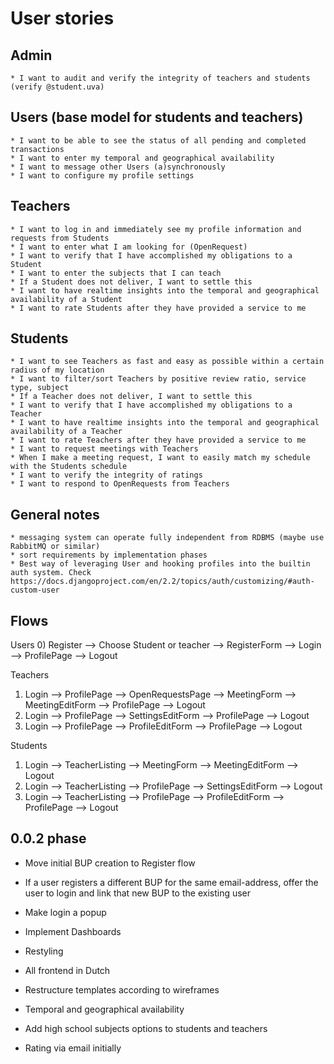# User stories

## Admin
    * I want to audit and verify the integrity of teachers and students (verify @student.uva)


## Users (base model for students and teachers)
    * I want to be able to see the status of all pending and completed transactions
    * I want to enter my temporal and geographical availability
    * I want to message other Users (a)synchronously 
    * I want to configure my profile settings

## Teachers
    * I want to log in and immediately see my profile information and requests from Students
    * I want to enter what I am looking for (OpenRequest)
    * I want to verify that I have accomplished my obligations to a Student
    * I want to enter the subjects that I can teach
    * If a Student does not deliver, I want to settle this
    * I want to have realtime insights into the temporal and geographical availability of a Student
    * I want to rate Students after they have provided a service to me

## Students
    * I want to see Teachers as fast and easy as possible within a certain radius of my location
    * I want to filter/sort Teachers by positive review ratio, service type, subject
    * If a Teacher does not deliver, I want to settle this
    * I want to verify that I have accomplished my obligations to a Teacher
    * I want to have realtime insights into the temporal and geographical availability of a Teacher
    * I want to rate Teachers after they have provided a service to me
    * I want to request meetings with Teachers
    * When I make a meeting request, I want to easily match my schedule with the Students schedule
    * I want to verify the integrity of ratings
    * I want to respond to OpenRequests from Teachers

## General notes

    * messaging system can operate fully independent from RDBMS (maybe use RabbitMQ or similar)
    * sort requirements by implementation phases
    * Best way of leveraging User and hooking profiles into the builtin auth system. Check https://docs.djangoproject.com/en/2.2/topics/auth/customizing/#auth-custom-user

## Flows

Users
0) Register --> Choose Student or teacher --> RegisterForm --> Login --> ProfilePage --> Logout

Teachers

1) Login --> ProfilePage --> OpenRequestsPage --> MeetingForm --> MeetingEditForm --> ProfilePage --> Logout
2) Login --> ProfilePage --> SettingsEditForm --> ProfilePage --> Logout
3) Login --> ProfilePage --> ProfileEditForm --> ProfilePage --> Logout

Students

1) Login --> TeacherListing --> MeetingForm --> MeetingEditForm --> Logout
2) Login --> TeacherListing --> ProfilePage --> SettingsEditForm --> Logout
3) Login --> TeacherListing --> ProfilePage --> ProfileEditForm --> ProfilePage --> Logout

## 0.0.2 phase
- Move initial BUP creation to Register flow
- If a user registers a different BUP for the same email-address, offer the user to login and link that new BUP to the existing user
- Make login a popup
- Implement Dashboards
- Restyling
- All frontend in Dutch
- Restructure templates according to wireframes
- Temporal and geographical availability
- Add high school subjects options to students and teachers

- Rating via email initially
